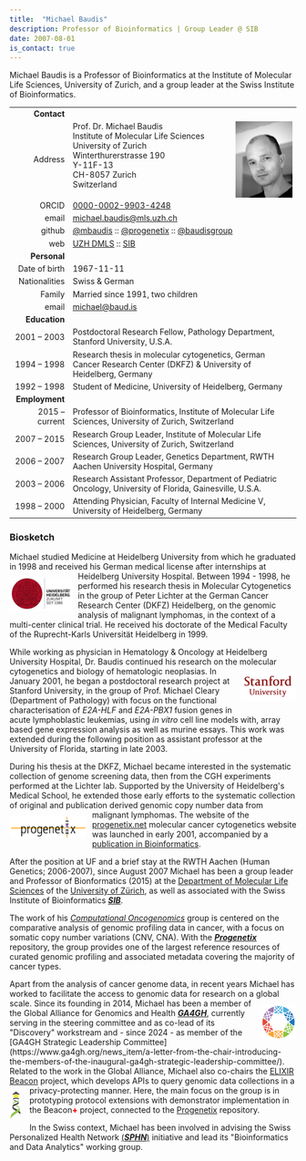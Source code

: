 ```yaml
---
title:  "Michael Baudis"
description: Professor of Bioinformatics | Group Leader @ SIB
date: 2007-08-01
is_contact: true
---
```


Michael Baudis is a Professor of Bioinformatics at the Institute of Molecular Life Sciences, University of Zurich, and a group leader at the Swiss Institute of Bioinformatics.

<!--more-->

|      |     |
| ---: | --- |
| __Contact__ |     |
| Address| <img style="float: right; width: 100px;" src="/img/mbaudis.png" />Prof. Dr. Michael Baudis<br/>Institute of Molecular Life Sciences<br/>University of Zurich<br/>Winterthurerstrasse 190<br/>Y-11F-13<br/>CH-8057 Zurich<br/>Switzerland |
| ORCID | [0000-0002-9903-4248](https://orcid.org/0000-0002-9903-4248) |
| email | [michael.baudis@mls.uzh.ch](mailto:michael.baudis@mls.uzh.ch) |
| github | [@mbaudis](http://github.com/mbaudis/) :: [@progenetix](http://github.com/progenetix/) :: [@baudisgroup](http://github.com/baudisgroup/) |
| web | [UZH DMLS](http://www.mls.uzh.ch/en/research/baudis/) :: [SIB](http://sib.swiss/baudis-michael/) |
| __Personal__ |     |
| Date of birth | 1967-11-11 |
| Nationalities | Swiss & German |
| Family | Married since 1991, two children |
| email | [michael@baud.is](mailto:michael@baud.is) |
| __Education__ |     |
| 2001 – 2003 | Postdoctoral Research Fellow, Pathology Department, Stanford University, U.S.A. |
| 1994 – 1998 | Research thesis in molecular cytogenetics, German Cancer Research Center (DKFZ) & University of Heidelberg, Germany |
| 1992 – 1998 | Student of Medicine, University of Heidelberg, Germany |
| __Employment__ |     |
| 2015 – current | Professor of Bioinformatics, Institute of Molecular Life Sciences, University of Zurich, Switzerland |
| 2007 – 2015 | Research Group Leader, Institute of Molecular Life Sciences, University of Zurich, Switzerland |
| 2006 – 2007 | Research Group Leader, Genetics Department, RWTH Aachen University Hospital, Germany |
| 2003 – 2006 | Research Assistant Professor, Department of Pediatric Oncology, University of Florida, Gainesville, U.S.A. |
| 1998 – 2000 | Attending Physician, Faculty of Internal Medicine V, University of Heidelberg, Germany |


### Biosketch

Michael studied Medicine at Heidelberg University from which he graduated in 1998 and received his German medical license after internships at Heidelberg University Hospital. <img style="float: left; width: 110px; margin: 10px 10px 10px 0px" src="/img/logo_uni-heidelberg_220x120.jpg" />Between 1994 - 1998, he performed his research thesis in Molecular Cytogenetics in the group of Peter Lichter at the German Cancer Research Center (DKFZ) Heidelberg, on the genomic analysis of malignant lymphomas, in the context of a multi-center clinical trial. He received his doctorate of the Medical Faculty of the Ruprecht-Karls Universität Heidelberg in 1999.
</p>
<p>
While working as physician in Hematology & Oncology at Heidelberg University Hospital, Dr. Baudis continued his research on the molecular cytogenetics and biology of hematologic neoplasias. <img style="float: right; width: 100px; margin: 10px 0px 10px 10px;" src="/img/stanford-university-text-600x300.png" />In January 2001, he began a postdoctoral research project at Stanford University, in the group of Prof. Michael Cleary (Department of Pathology) with focus on the functional characterisation of <i>E2A-HLF</i> and <i>E2A-PBX1</i> fusion genes in acute lymphoblastic leukemias, using <i>in vitro</i> cell line models with, array based gene expression analysis as well as murine essays. This work was extended during the following position as assistant professor at the University of Florida, starting in late 2003.
</p>
<p>
During his thesis at the DKFZ, Michael became interested in the systematic collection of genome screening data, then from the CGH experiments performed at the Lichter lab. Supported by the University of Heidelberg's Medical School, he extended those early efforts to the systematic collection of original and publication derived genomic copy number data from malignant lymphomas. <img style="float: left; width: 135px; margin: 10px 10px 10px 0px" src="/img/logo_info.progenetix.org.png" />The website of the <a href="http://progenetix.org" target="_BLANK">progenetix.net</a> molecular cancer cytogenetics website was launched in early 2001, accompanied by a <a href="https://academic.oup.com/bioinformatics/article/17/12/1228/225653" target="_BLANK">publication in Bioinformatics</a>.
</p>
<p>
After the position at UF and a brief stay at the RWTH Aachen (Human Genetics; 2006-2007), since August 2007 Michael has been a group leader and Professor of Bionformatics (2015) at the <a href="https://www.imls.uzh.ch/en/research/baudis/" target="_BLANK">Department of Molecular Life Sciences</a> of the <a href="https://www.uzh.ch/en.html" target="_BLANK">University of Zürich</a>, as well as associated with the Swiss Institute of Bioinformatics <a href="http://sib.swiss/baudis-michael/" target="_BLANK"><b><i>SIB</i></b></a>.
</p>
<p>
The work of his <a href="http://info.baudisgroup.org" target="_BLANK"><i>Computational Oncogenomics</i></a> group is centered on the comparative analysis of genomic profiling data in cancer, with a focus on somatic copy number variations (CNV, CNA). With the <a href="http://progenetix.org" target="_BLANK"><b><i>Progenetix</i></b></a> repository, the group provides one of the largest reference resources of curated genomic profiling and associated metadata covering the majority of cancer types.
</p>
<p>
Apart from the analysis of cancer genome data, in recent years Michael has worked to facilitate the access to genomic data for research on a global scale. <img style="float: right; width: 63px; margin: 10px 0px 10px 10px;" src="/img/ga4gh_circle_420x420.png" />Since its founding in 2014, Michael has been a member of the Global Alliance for Genomics and Health <a href="http://ga4gh.org" target="_BLANK"><b><i>GA4GH</i></b></a>, currently serving in the steering committee and as co-lead of its "Discovery" workstream and - since 2024 - as member of the [GA4GH Strategic Leadership Committee](https://www.ga4gh.org/news_item/a-letter-from-the-chair-introducing-the-members-of-the-inaugural-ga4gh-strategic-leadership-committee/). Related to the work in the Global Alliance, Michael also co-chairs the <a href="http://beacon-project.io" target="_BLANK">ELIXIR Beacon</a> project, which develops APIs to query genomic data collections in a privacy-protecting manner. <img style="float: left; width: 20px; margin: 10px 15px 10px 0px;" src="/img/logo_beacon.png" />Here, the main focus on the group is in prototyping protocol extensions with demonstrator implementation in the Beacon<span style="color: red; font-weight: 800;">+</span> project, connected to the <a href="http://progenetix.org" target="_BLANK">Progenetix</a> repository.
</p>
<p>
In the Swiss context, Michael has been involved in advising the Swiss Personalized Health Network <a href="http://www.sphn.ch" target="_BLANK">(<b><i>SPHN</i></b>)</a> initiative and lead its "Bioinformatics and Data Analytics" working group.
</p>
</div>
